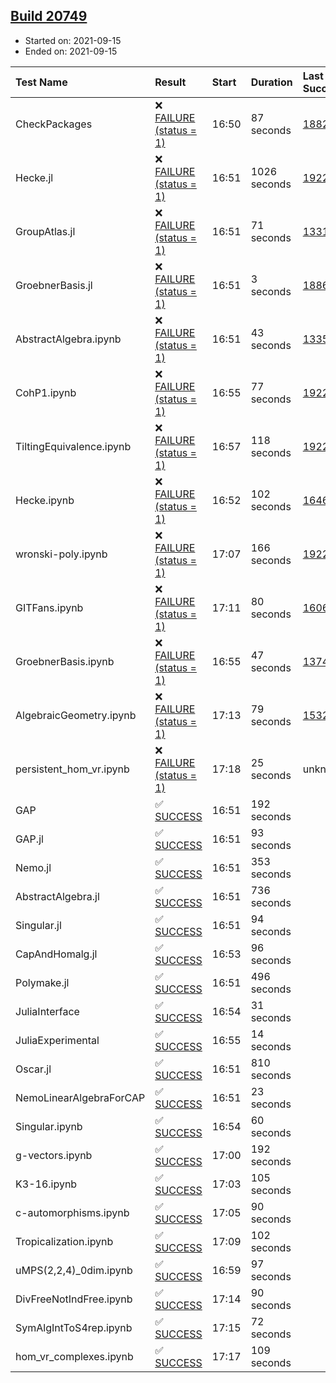 ## [Build 20749](https://oscarci.mathematik.uni-kl.de/job/oscar/20749/)

* Started on: 2021-09-15
* Ended on: 2021-09-15

| Test Name    | Result | Start | Duration | Last Success | First Failure |
|:-------------|:-------|:------|:---------|:-------------|:--------------|
| CheckPackages | ❌ [FAILURE (status = 1)](https://oscarci.mathematik.uni-kl.de/job/oscar/20749/artifact/logs/build-20749/CheckPackages.log) | 16:50 | 87 seconds | [18822](https://oscarci.mathematik.uni-kl.de/job/oscar/18822/) | [18823](https://oscarci.mathematik.uni-kl.de/job/oscar/18823/) |
| Hecke.jl | ❌ [FAILURE (status = 1)](https://oscarci.mathematik.uni-kl.de/job/oscar/20749/artifact/logs/build-20749/Hecke.jl.log) | 16:51 | 1026 seconds | [19222](https://oscarci.mathematik.uni-kl.de/job/oscar/19222/) | [20152](https://oscarci.mathematik.uni-kl.de/job/oscar/20152/) |
| GroupAtlas.jl | ❌ [FAILURE (status = 1)](https://oscarci.mathematik.uni-kl.de/job/oscar/20749/artifact/logs/build-20749/GroupAtlas.jl.log) | 16:51 | 71 seconds | [13311](https://oscarci.mathematik.uni-kl.de/job/oscar/13311/) | [13312](https://oscarci.mathematik.uni-kl.de/job/oscar/13312/) |
| GroebnerBasis.jl | ❌ [FAILURE (status = 1)](https://oscarci.mathematik.uni-kl.de/job/oscar/20749/artifact/logs/build-20749/GroebnerBasis.jl.log) | 16:51 | 3 seconds | [18864](https://oscarci.mathematik.uni-kl.de/job/oscar/18864/) | [18865](https://oscarci.mathematik.uni-kl.de/job/oscar/18865/) |
| AbstractAlgebra.ipynb | ❌ [FAILURE (status = 1)](https://oscarci.mathematik.uni-kl.de/job/oscar/20749/artifact/logs/build-20749/AbstractAlgebra.ipynb.log) | 16:51 | 43 seconds | [13355](https://oscarci.mathematik.uni-kl.de/job/oscar/13355/) | [13356](https://oscarci.mathematik.uni-kl.de/job/oscar/13356/) |
| CohP1.ipynb | ❌ [FAILURE (status = 1)](https://oscarci.mathematik.uni-kl.de/job/oscar/20749/artifact/logs/build-20749/CohP1.ipynb.log) | 16:55 | 77 seconds | [19222](https://oscarci.mathematik.uni-kl.de/job/oscar/19222/) | [20152](https://oscarci.mathematik.uni-kl.de/job/oscar/20152/) |
| TiltingEquivalence.ipynb | ❌ [FAILURE (status = 1)](https://oscarci.mathematik.uni-kl.de/job/oscar/20749/artifact/logs/build-20749/TiltingEquivalence.ipynb.log) | 16:57 | 118 seconds | [19222](https://oscarci.mathematik.uni-kl.de/job/oscar/19222/) | [20152](https://oscarci.mathematik.uni-kl.de/job/oscar/20152/) |
| Hecke.ipynb | ❌ [FAILURE (status = 1)](https://oscarci.mathematik.uni-kl.de/job/oscar/20749/artifact/logs/build-20749/Hecke.ipynb.log) | 16:52 | 102 seconds | [16463](https://oscarci.mathematik.uni-kl.de/job/oscar/16463/) | [16464](https://oscarci.mathematik.uni-kl.de/job/oscar/16464/) |
| wronski-poly.ipynb | ❌ [FAILURE (status = 1)](https://oscarci.mathematik.uni-kl.de/job/oscar/20749/artifact/logs/build-20749/wronski-poly.ipynb.log) | 17:07 | 166 seconds | [19222](https://oscarci.mathematik.uni-kl.de/job/oscar/19222/) | [20152](https://oscarci.mathematik.uni-kl.de/job/oscar/20152/) |
| GITFans.ipynb | ❌ [FAILURE (status = 1)](https://oscarci.mathematik.uni-kl.de/job/oscar/20749/artifact/logs/build-20749/GITFans.ipynb.log) | 17:11 | 80 seconds | [16068](https://oscarci.mathematik.uni-kl.de/job/oscar/16068/) | [16069](https://oscarci.mathematik.uni-kl.de/job/oscar/16069/) |
| GroebnerBasis.ipynb | ❌ [FAILURE (status = 1)](https://oscarci.mathematik.uni-kl.de/job/oscar/20749/artifact/logs/build-20749/GroebnerBasis.ipynb.log) | 16:55 | 47 seconds | [13748](https://oscarci.mathematik.uni-kl.de/job/oscar/13748/) | [13749](https://oscarci.mathematik.uni-kl.de/job/oscar/13749/) |
| AlgebraicGeometry.ipynb | ❌ [FAILURE (status = 1)](https://oscarci.mathematik.uni-kl.de/job/oscar/20749/artifact/logs/build-20749/AlgebraicGeometry.ipynb.log) | 17:13 | 79 seconds | [15322](https://oscarci.mathematik.uni-kl.de/job/oscar/15322/) | [15323](https://oscarci.mathematik.uni-kl.de/job/oscar/15323/) |
| persistent_hom_vr.ipynb | ❌ [FAILURE (status = 1)](https://oscarci.mathematik.uni-kl.de/job/oscar/20749/artifact/logs/build-20749/persistent_hom_vr.ipynb.log) | 17:18 | 25 seconds | unknown | unknown |
| GAP | ✅ [SUCCESS](https://oscarci.mathematik.uni-kl.de/job/oscar/20749/artifact/logs/build-20749/GAP.log) | 16:51 | 192 seconds |  |  |
| GAP.jl | ✅ [SUCCESS](https://oscarci.mathematik.uni-kl.de/job/oscar/20749/artifact/logs/build-20749/GAP.jl.log) | 16:51 | 93 seconds |  |  |
| Nemo.jl | ✅ [SUCCESS](https://oscarci.mathematik.uni-kl.de/job/oscar/20749/artifact/logs/build-20749/Nemo.jl.log) | 16:51 | 353 seconds |  |  |
| AbstractAlgebra.jl | ✅ [SUCCESS](https://oscarci.mathematik.uni-kl.de/job/oscar/20749/artifact/logs/build-20749/AbstractAlgebra.jl.log) | 16:51 | 736 seconds |  |  |
| Singular.jl | ✅ [SUCCESS](https://oscarci.mathematik.uni-kl.de/job/oscar/20749/artifact/logs/build-20749/Singular.jl.log) | 16:51 | 94 seconds |  |  |
| CapAndHomalg.jl | ✅ [SUCCESS](https://oscarci.mathematik.uni-kl.de/job/oscar/20749/artifact/logs/build-20749/CapAndHomalg.jl.log) | 16:53 | 96 seconds |  |  |
| Polymake.jl | ✅ [SUCCESS](https://oscarci.mathematik.uni-kl.de/job/oscar/20749/artifact/logs/build-20749/Polymake.jl.log) | 16:51 | 496 seconds |  |  |
| JuliaInterface | ✅ [SUCCESS](https://oscarci.mathematik.uni-kl.de/job/oscar/20749/artifact/logs/build-20749/JuliaInterface.log) | 16:54 | 31 seconds |  |  |
| JuliaExperimental | ✅ [SUCCESS](https://oscarci.mathematik.uni-kl.de/job/oscar/20749/artifact/logs/build-20749/JuliaExperimental.log) | 16:55 | 14 seconds |  |  |
| Oscar.jl | ✅ [SUCCESS](https://oscarci.mathematik.uni-kl.de/job/oscar/20749/artifact/logs/build-20749/Oscar.jl.log) | 16:51 | 810 seconds |  |  |
| NemoLinearAlgebraForCAP | ✅ [SUCCESS](https://oscarci.mathematik.uni-kl.de/job/oscar/20749/artifact/logs/build-20749/NemoLinearAlgebraForCAP.log) | 16:51 | 23 seconds |  |  |
| Singular.ipynb | ✅ [SUCCESS](https://oscarci.mathematik.uni-kl.de/job/oscar/20749/artifact/logs/build-20749/Singular.ipynb.log) | 16:54 | 60 seconds |  |  |
| g-vectors.ipynb | ✅ [SUCCESS](https://oscarci.mathematik.uni-kl.de/job/oscar/20749/artifact/logs/build-20749/g-vectors.ipynb.log) | 17:00 | 192 seconds |  |  |
| K3-16.ipynb | ✅ [SUCCESS](https://oscarci.mathematik.uni-kl.de/job/oscar/20749/artifact/logs/build-20749/K3-16.ipynb.log) | 17:03 | 105 seconds |  |  |
| c-automorphisms.ipynb | ✅ [SUCCESS](https://oscarci.mathematik.uni-kl.de/job/oscar/20749/artifact/logs/build-20749/c-automorphisms.ipynb.log) | 17:05 | 90 seconds |  |  |
| Tropicalization.ipynb | ✅ [SUCCESS](https://oscarci.mathematik.uni-kl.de/job/oscar/20749/artifact/logs/build-20749/Tropicalization.ipynb.log) | 17:09 | 102 seconds |  |  |
| uMPS(2,2,4)_0dim.ipynb | ✅ [SUCCESS](https://oscarci.mathematik.uni-kl.de/job/oscar/20749/artifact/logs/build-20749/uMPS-2-2-4-_0dim.ipynb.log) | 16:59 | 97 seconds |  |  |
| DivFreeNotIndFree.ipynb | ✅ [SUCCESS](https://oscarci.mathematik.uni-kl.de/job/oscar/20749/artifact/logs/build-20749/DivFreeNotIndFree.ipynb.log) | 17:14 | 90 seconds |  |  |
| SymAlgIntToS4rep.ipynb | ✅ [SUCCESS](https://oscarci.mathematik.uni-kl.de/job/oscar/20749/artifact/logs/build-20749/SymAlgIntToS4rep.ipynb.log) | 17:15 | 72 seconds |  |  |
| hom_vr_complexes.ipynb | ✅ [SUCCESS](https://oscarci.mathematik.uni-kl.de/job/oscar/20749/artifact/logs/build-20749/hom_vr_complexes.ipynb.log) | 17:17 | 109 seconds |  |  |
